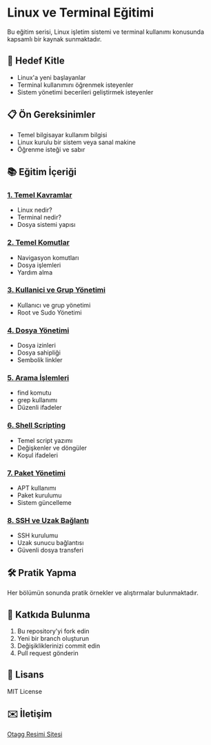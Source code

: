 # Linux ve Terminal Eğitimi

Bu eğitim serisi, Linux işletim sistemi ve terminal kullanımı konusunda kapsamlı bir kaynak sunmaktadır.

## 🎯 Hedef Kitle
- Linux'a yeni başlayanlar
- Terminal kullanımını öğrenmek isteyenler
- Sistem yönetimi becerileri geliştirmek isteyenler

## 📋 Ön Gereksinimler
- Temel bilgisayar kullanım bilgisi
- Linux kurulu bir sistem veya sanal makine
- Öğrenme isteği ve sabır

## 📚 Eğitim İçeriği

### [1. Temel Kavramlar](./01-temel-kavramlar/README.md)
- Linux nedir?
- Terminal nedir?
- Dosya sistemi yapısı

### [2. Temel Komutlar](./02-temel-komutlar/README.md)
- Navigasyon komutları
- Dosya işlemleri
- Yardım alma

### [3. Kullanici ve Grup Yönetimi](./03-kullanıcı-ve-grup-yönetimi/README.md)
- Kullanıcı ve grup yönetimi
- Root ve Sudo Yönetimi

### [4. Dosya Yönetimi](./04-dosya-yonetimi/README.md)
- Dosya izinleri
- Dosya sahipliği
- Sembolik linkler

### [5. Arama İşlemleri](./05-arama-islemleri/README.md)
- find komutu
- grep kullanımı
- Düzenli ifadeler

### [6. Shell Scripting](./06-shell-scripting/README.md)
- Temel script yazımı
- Değişkenler ve döngüler
- Koşul ifadeleri

### [7. Paket Yönetimi](./07-paket-yonetimi/README.md)
- APT kullanımı
- Paket kurulumu
- Sistem güncelleme

### [8. SSH ve Uzak Bağlantı](./08-ssh/README.md)
- SSH kurulumu
- Uzak sunucu bağlantısı
- Güvenli dosya transferi

## 🛠️ Pratik Yapma
Her bölümün sonunda pratik örnekler ve alıştırmalar bulunmaktadır.

## 🤝 Katkıda Bulunma
1. Bu repository'yi fork edin
2. Yeni bir branch oluşturun
3. Değişikliklerinizi commit edin
4. Pull request gönderin

## 📜 Lisans
MIT License

## ✉️ İletişim
[Otagg Resimi Sitesi](https://www.uludag.edu.tr/otonom)